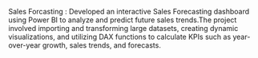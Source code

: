 Sales Forcasting : Developed an interactive Sales Forecasting dashboard using Power BI to analyze and predict future sales
trends.The project involved importing and transforming large datasets, creating dynamic visualizations, and utilizing DAX
functions to calculate KPIs such as year-over-year growth, sales trends, and forecasts.
